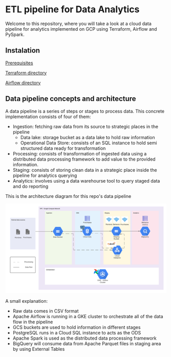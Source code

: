 # ETL pipeline for Data Analytics

Welcome to this repository, where you will take a look at a cloud data pipeline for analytics implemented on GCP using Terraform, Airflow and PySpark.

## Instalation

[Prerequisites](Prerequisites.md)

[Terraform directory](01-terraform/README.md)

[Airflow directory](02-airflow/README.md)

## Data pipeline concepts and architecture

A data pipeline is a series of steps or stages to process data. This concrete implementation consists of four of them:

- Ingestion: fetching raw data from its source to strategic places in the pipeline
    - Data lake: storage bucket as a data lake to hold raw information
    - Operational Data Store: consists of an SQL instance to hold semi structured data ready for transformation
- Processing: consists of transformation of ingested data using a distributed data processing framework to add value to the provided information.
- Staging: consists of storing clean data in a strategic place inside the pipeline for analytics querying
- Analytics: involves using a data warehourse tool to query staged data and do reporting

This is the architecture diagram for this repo's data pipeline

![Untitled](Pipeline.png)

A small explanation:

- Raw data comes in CSV format
- Apache Airflow is running in a GKE cluster to orchestrate all of the data flow in the pipeline
- GCS buckets are used to hold information in different stages
- PostgreSQL runs in a Cloud SQL instance to acts as the ODS
- Apache Spark is used as the distributed data processing framework
- BigQuery will consume data from Apache Parquet files in staging area by using External Tables